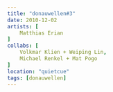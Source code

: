 ```yaml
---
title: "donauwellen#3"
date: 2010-12-02
artists: [
    Matthias Erian
]
collabs: [
    Volkmar Klien + Weiping Lin,
    Michael Renkel + Mat Pogo
]
location: "quietcue"
tags: [donauwellen]
---
```

<!-- {{< vimeo "20679284" >}} -->
